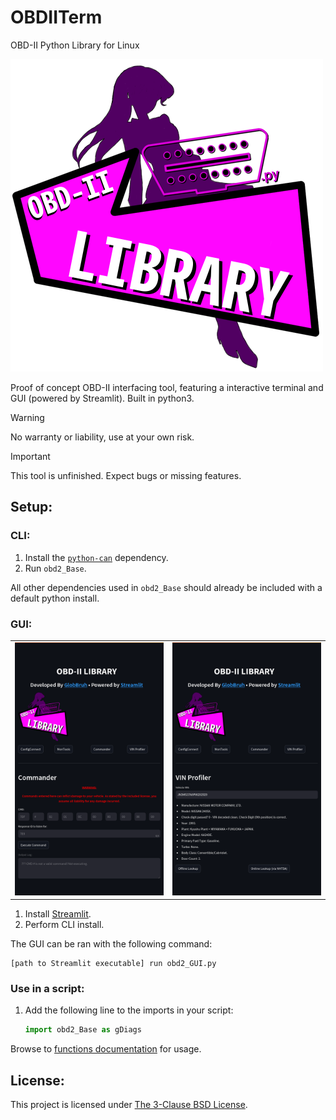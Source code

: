 # OBDIITerm

OBD-II Python Library for Linux

!["logo"](logo.png)

Proof of concept OBD-II interfacing tool, featuring a interactive terminal and GUI (powered by Streamlit). Built in python3.

> [!WARNING]  
> No warranty or liability, use at your own risk.

> [!IMPORTANT]  
> This tool is unfinished. Expect bugs or missing features. 

## Setup:

### CLI:

1) Install the [`python-can`](https://pypi.org/project/python-can/) dependency.
2) Run `obd2_Base`.

All other dependencies used in `obd2_Base` should already be included with a default python install.

### GUI:

<table><tr>
<td><img src="./docs/img/pic2.png"></td>
<td><img src="./docs/img/pic1.png"></td>
</tr></table>

1) Install [Streamlit](https://docs.streamlit.io/get-started/installation).
2) Perform CLI install.

The GUI can be ran with the following command:
```
[path to Streamlit executable] run obd2_GUI.py
```

### Use in a script:

1) Add the following line to the imports in your script: 
    ```py
    import obd2_Base as gDiags
    ``` 
Browse to [functions documentation](docs/functions.md) for usage. 


## License:

This project is licensed under [The 3-Clause BSD License](https://opensource.org/license/bsd-3-clause).